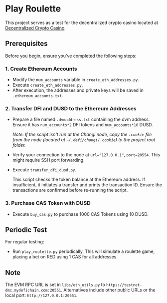 # Play Roulette

This project serves as a test for the decentralized crypto casino located at [Decentralized Crypto Casino](https://github.com/DeFiPages/Decentralized-Crypto-Casino).

## Prerequisites

Before you begin, ensure you've completed the following steps:

### 1. Create Ethereum Accounts

- Modify the `num_accounts` variable in `create_eth_addresses.py`.
- Execute `create_eth_addresses.py`.
- After execution, the addresses and private keys will be saved in `.ethereum_accounts.txt`.

### 2. Transfer DFI and DUSD to the Ethereum Addresses

- Prepare a file named `.dvmaddress.txt` containing the dvm address. Ensure it has `num_accounts*2` DFI tokens and `num_accounts*10` DUSD.
  
  _Note: If the script isn't run at the Changi node, copy the `.cookie` file from the node (located at `~/.defi/changi/.cookie`) to the project root folder._

- Verify your connection to the node at `url="127.0.0.1"`, `port=20554`. This might require SSH port forwarding.
  
- Execute `transfer_dfi_dusd.py`.
  
  This script checks the token balance at the Ethereum address. If insufficient, it initiates a transfer and prints the transaction ID. Ensure the transactions are confirmed before re-running the script.

### 3. Purchase CAS Token with DUSD

- Execute `buy_cas.py` to purchase 1000 CAS Tokens using 10 DUSD.

## Periodic Test

For regular testing:

- Run `play_roulette.py` periodically. This will simulate a roulette game, placing a bet on RED using 1 CAS for all addresses.


## Note

The EVM RPC URL is set in `libs/eth_utils.py` to `https://testnet-dmc.mydefichain.com:20551`. Alternatives include other public URLs or the local port: `http://127.0.0.1:20551`.